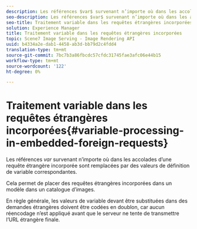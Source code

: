 ```yaml
---
description: Les références $var$ survenant n’importe où dans les accolades d’une requête étrangère incorporée sont remplacées par des valeurs de définition de variable correspondantes.
seo-description: Les références $var$ survenant n’importe où dans les accolades d’une requête étrangère incorporée sont remplacées par des valeurs de définition de variable correspondantes.
seo-title: Traitement variable dans les requêtes étrangères incorporées
solution: Experience Manager
title: Traitement variable dans les requêtes étrangères incorporées
topic: Scene7 Image Serving - Image Rendering API
uuid: b4334a2e-dab1-4458-ab3d-bb79d2c4fdd4
translation-type: tm+mt
source-git-commit: 7bc7b3a86fbcdc57cfdc31745fae3afc06e44b15
workflow-type: tm+mt
source-wordcount: '122'
ht-degree: 0%

---
```



# Traitement variable dans les requêtes étrangères incorporées{#variable-processing-in-embedded-foreign-requests}

Les références $var$ survenant n’importe où dans les accolades d’une requête étrangère incorporée sont remplacées par des valeurs de définition de variable correspondantes.

Cela permet de placer des requêtes étrangères incorporées dans un modèle dans un catalogue d’images.

En règle générale, les valeurs de variable devant être substituées dans des demandes étrangères doivent être codées en doublon, car aucun réencodage n’est appliqué avant que le serveur ne tente de transmettre l’URL étrangère finale.
